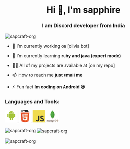 <h1 align="center">Hi 👋, I'm sapphire</h1>
<h3 align="center">I am Discord developer from India</h3>

<p align="left"> <img src="https://komarev.com/ghpvc/?username=sapcraft-org&label=Profile%20views&color=0e75b6&style=flat" alt="sapcraft-org" /> </p>

- 🔭 I’m currently working on [olivia bot]

- 🌱 I’m currently learning **ruby and java (expert mode)**

- 👨‍💻 All of my projects are available at [on my repo]

- 📫 How to reach me **just email me**

- ⚡ Fun fact **Im coding on Android 😆**


<h3 align="left">Languages and Tools:</h3>
<p align="left"> <a href="https://developer.android.com" target="_blank"> <img src="https://raw.githubusercontent.com/devicons/devicon/master/icons/android/android-original-wordmark.svg" alt="android" width="40" height="40"/> </a> <a href="https://www.w3.org/html/" target="_blank"> <img src="https://raw.githubusercontent.com/devicons/devicon/master/icons/html5/html5-original-wordmark.svg" alt="html5" width="40" height="40"/> </a> <a href="https://developer.mozilla.org/en-US/docs/Web/JavaScript" target="_blank"> <img src="https://raw.githubusercontent.com/devicons/devicon/master/icons/javascript/javascript-original.svg" alt="javascript" width="40" height="40"/> </a> <a href="https://www.mongodb.com/" target="_blank"> <img src="https://raw.githubusercontent.com/devicons/devicon/master/icons/mongodb/mongodb-original-wordmark.svg" alt="mongodb" width="40" height="40"/> </a> </p>

<p><img align="left" src="https://github-readme-stats.vercel.app/api/top-langs?username=sapcraft-org&show_icons=true&locale=en&layout=compact" alt="sapcraft-org" /></p>

<p>&nbsp;<img align="center" src="https://github-readme-stats.vercel.app/api?username=sapcraft-org&show_icons=true&locale=en" alt="sapcraft-org" /></p>

<p><img align="center" src="https://github-readme-streak-stats.herokuapp.com/?user=sapcraft-org&" alt="sapcraft-org" /></p>

